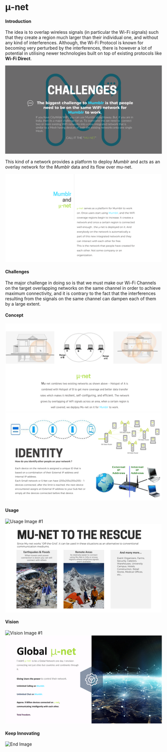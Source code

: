 # &#956;-net

#### Introduction
The idea is to overlap wireless signals (in particular the Wi-Fi signals) such that they create a region much larger than their individual one, and without any kind of interferences. Although, the Wi-Fi Protocol is known for becoming very perturbed by the interferences, there is however a lot of potential in utilising newer technologies built on top of existing protocols like **Wi-Fi Direct**.

![Challenges](/images/challenges.PNG)


This kind of a network provides a platform to deploy _Mumblr_ and acts as an overlay network for the _Mumblr_ data and its flow over mu-net.


![Mumblr and Mu-Net](/images/mumblr&munet.PNG)

#### Challenges
The major challenge in doing so is that we must make our Wi-Fi Channels on the target overlapping networks on the same channel in order to achieve maximum connectivity, and it is contrary to the fact that the interferences resulting from the signals on the same channel can dampen each of them by a large extent.

#### Concept

![Concept Image #1](/images/concept1.PNG)
![Concept Image #2](/images/concept2.PNG)

#### Usage

![Usage Image #1](/images/usage1.PNG)
![Usage Image #2](/images/usage2.PNG)

#### Vision

![Vision Image #1](/images/vision1.PNG)
![Vision Image #2](/images/vision2.PNG)

#### Keep Innovating

![End Image](/images/end.PNG)
